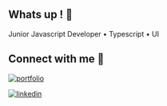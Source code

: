 ## Whats up ! 👋

Junior Javascript Developer • Typescript • UI

## Connect with me 🚀


[![portfolio](https://img.shields.io/badge/my_portfolio-000?style=for-the-badge&logo=ko-fi&logoColor=white)](https://joaovirtc.com.br/)

[![linkedin](https://img.shields.io/badge/linkedin-0A66C2?style=for-the-badge&logo=linkedin&logoColor=white)](https://www.linkedin.com/in/joaovirtc)






